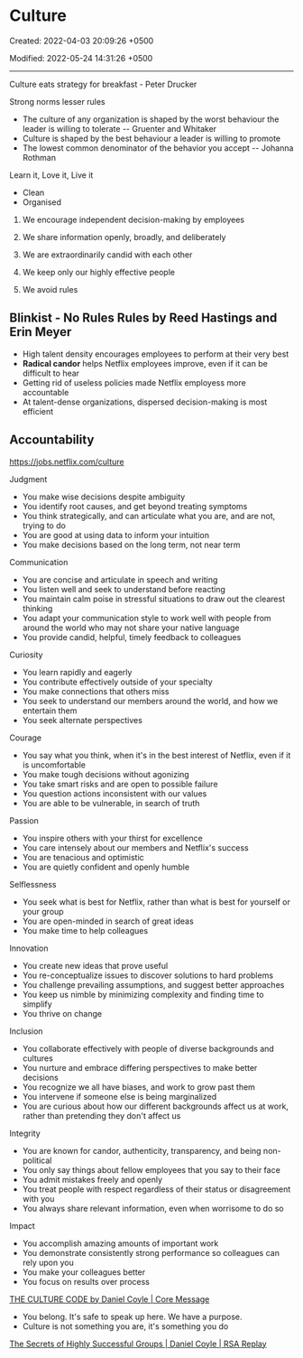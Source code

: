 # Culture

Created: 2022-04-03 20:09:26 +0500

Modified: 2022-05-24 14:31:26 +0500

---

Culture eats strategy for breakfast - Peter Drucker

Strong norms lesser rules


-   The culture of any organization is shaped by the worst behaviour the leader is willing to tolerate -- Gruenter and Whitaker
-   Culture is shaped by the best behaviour a leader is willing to promote
-   The lowest common denominator of the behavior you accept -- Johanna Rothman

Learn it, Love it, Live it
-   Clean
-   Organised

1.  We encourage independent decision-making by employees

2.  We share information openly, broadly, and deliberately

3.  We are extraordinarily candid with each other

4.  We keep only our highly effective people

5.  We avoid rules

## Blinkist - No Rules Rules by Reed Hastings and Erin Meyer
-   High talent density encourages employees to perform at their very best
-   **Radical candor** helps Netflix employees improve, even if it can be difficult to hear
-   Getting rid of useless policies made Netflix employess more accountable
-   At talent-dense organizations, dispersed decision-making is most efficient

## Accountability

<https://jobs.netflix.com/culture>

Judgment
-   You make wise decisions despite ambiguity
-   You identify root causes, and get beyond treating symptoms
-   You think strategically, and can articulate what you are, and are not, trying to do
-   You are good at using data to inform your intuition
-   You make decisions based on the long term, not near term

Communication
-   You are concise and articulate in speech and writing
-   You listen well and seek to understand before reacting
-   You maintain calm poise in stressful situations to draw out the clearest thinking
-   You adapt your communication style to work well with people from around the world who may not share your native language
-   You provide candid, helpful, timely feedback to colleagues

Curiosity
-   You learn rapidly and eagerly
-   You contribute effectively outside of your specialty
-   You make connections that others miss
-   You seek to understand our members around the world, and how we entertain them
-   You seek alternate perspectives

Courage
-   You say what you think, when it's in the best interest of Netflix, even if it is uncomfortable
-   You make tough decisions without agonizing
-   You take smart risks and are open to possible failure
-   You question actions inconsistent with our values
-   You are able to be vulnerable, in search of truth

Passion
-   You inspire others with your thirst for excellence
-   You care intensely about our members and Netflix's success
-   You are tenacious and optimistic
-   You are quietly confident and openly humble

Selflessness
-   You seek what is best for Netflix, rather than what is best for yourself or your group
-   You are open-minded in search of great ideas
-   You make time to help colleagues

Innovation
-   You create new ideas that prove useful
-   You re-conceptualize issues to discover solutions to hard problems
-   You challenge prevailing assumptions, and suggest better approaches
-   You keep us nimble by minimizing complexity and finding time to simplify
-   You thrive on change

Inclusion
-   You collaborate effectively with people of diverse backgrounds and cultures
-   You nurture and embrace differing perspectives to make better decisions
-   You recognize we all have biases, and work to grow past them
-   You intervene if someone else is being marginalized
-   You are curious about how our different backgrounds affect us at work, rather than pretending they don't affect us

Integrity
-   You are known for candor, authenticity, transparency, and being non-political
-   You only say things about fellow employees that you say to their face
-   You admit mistakes freely and openly
-   You treat people with respect regardless of their status or disagreement with you
-   You always share relevant information, even when worrisome to do so

Impact
-   You accomplish amazing amounts of important work
-   You demonstrate consistently strong performance so colleagues can rely upon you
-   You make your colleagues better
-   You focus on results over process

[THE CULTURE CODE by Daniel Coyle | Core Message](https://youtu.be/XHMGd6VR2cQ)
-   You belong. It's safe to speak up here. We have a purpose.
-   Culture is not something you are, it's something you do

[The Secrets of Highly Successful Groups | Daniel Coyle | RSA Replay](https://www.youtube.com/watch?v=5T9tRvkXtns)
